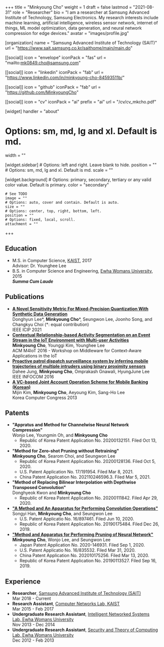 +++
title = "Minkyoung Cho"
weight = 1
draft = false
lastmod = "2021-08-31"
role = "Researcher"
bio = "I am a researcher at Samsung Advanced Institute of Technology, Samsung Electronics. My research interests include machine learning, artificial intelligence, wireless sensor network, internet of things, ML model optimization, data generation, and neural network compression for edge devices."
avatar = "images/profile.jpg"

[organization]
  name = "Samsung Advanced Institute of Technology (SAIT)"
  url = "https://www.sait.samsung.co.kr/saithome/main/main.do"

[[social]]
  icon = "envelope"
  iconPack = "fas"
  url = "mailto:mk0849.cho@samsung.com"

[[social]]
  icon = "linkedin"
  iconPack = "fab"
  url = "https://www.linkedin.com/in/minkyoung-cho-84593511b/"

[[social]]
  icon = "github"
  iconPack = "fab"
  url = "https://github.com/MinkyoungCho"

[[social]]
  icon = "cv"
  iconPack = "ai"
  prefix = "ai"
  url = "/cv/cv_mkcho.pdf"

[widget]
  handler = "about"
    
  # Options: sm, md, lg and xl. Default is md.
  width = ""

  [widget.sidebar]
    # Options: left and right. Leave blank to hide.
    position = ""
    # Options: sm, md, lg and xl. Default is md.
    scale = ""
    
  [widget.background]
    # Options: primary, secondary, tertiary or any valid color value. Default is primary.
    color = "secondary"
    
    # See TODO
    image = ""
    # Options: auto, cover and contain. Default is auto.
    size = ""
    # Options: center, top, right, bottom, left.
    position = ""
    # Options: fixed, local, scroll.
    attachment = ""
+++

<!-- ## Self Introduction

Cras ex dui, tristique a libero eget, consectetur semper ligula. Nunc augue arcu, malesuada a nisi et, molestie finibus metus. Sed lacus odio, ultricies a nisl vitae, sollicitudin tempor ipsum. Vivamus quis feugiat arcu. Sed mi nunc, efficitur quis tellus vitae, posuere mattis metus. Phasellus in mattis dui. Nullam blandit, augue non ullamcorper dapibus, lacus dui molestie massa, in iaculis purus lectus eu lectus. Duis hendrerit lacinia tellus, sit amet feugiat dolor placerat id. Aenean ac velit massa. Vivamus feugiat dui at magna viverra, ut dictum nunc rutrum. Duis eget sapien finibus, lobortis orci id, vestibulum tellus. Maecenas lobortis urna libero, quis fermentum lectus lobortis nec. Nullam laoreet volutpat libero, ac mattis magna ullamcorper quis. Duis eget ipsum eu nisi mattis cursus et vitae turpis.

Aliquam pretium diam eget leo feugiat finibus. Donec malesuada commodo ipsum. Aenean a massa in lacus venenatis vestibulum. Duis vel sem quis elit iaculis consectetur et quis dolor. Morbi eu ipsum hendrerit, malesuada ante sed, dapibus est. Suspendisse feugiat nulla ut gravida convallis. Phasellus id massa posuere, rhoncus justo ut, porttitor dolor. Nulla ultrices malesuada egestas. Nunc fermentum tincidunt sem ac vulputate. Donec mollis sollicitudin justo eget varius. Donec ornare velit et felis blandit, id molestie sapien lobortis. Morbi eget tristique justo. Mauris posuere, nibh eu laoreet ultricies, ligula erat iaculis sapien, vel dapibus lacus libero ut diam. Etiam viverra ante felis, et scelerisque nunc pellentesque vitae. Praesent feugiat dictum molestie.

## Details  

Nunc pellentesque vitae:
- Morbi accumsan nibh efficitur diam molestie, non dignissim diam facilisis.
- Donec dignissim leo in mollis faucibus.
- Donec blandit lacus a pellentesque fermentum.

Donec mollis sollicitudin:
- Nunc dictum purus ornare purus consectetur, eu pellentesque massa ullamcorper.
- Aliquam eu leo vitae justo aliquam tincidunt.
- Fusce non massa id augue interdum feugiat sed et nulla.
- Vivamus molestie augue in tristique laoreet. 

## Research Interests

- Machine Learning
- Artificial Intelligence
- Model Compression 
- Model Compression -->

## Education

- M.S. in Computer Science, [KAIST](https://www.kaist.ac.kr/en/), 2017 \
Advisor: Dr. Younghee Lee
- B.S. in Computer Science and Engineering, [Ewha Womans University](http://www.ewha.ac.kr/ewhaen/index.do), 2015 \
***Summa Cum Laude***

## Publications

- **[A Novel Sensitivity Metric For Mixed-Precision Quantization With Synthetic Data Generation](https://ieeexplore.ieee.org/abstract/document/9506527)** \
Donghyun Lee\*, **Minkyoung Cho**\*, Seungwon Lee, Joonho Song, and Changkyu Choi (\*: equal contribution)\
IEEE ICIP 2021
- **[Contextual Relationship-based Activity Segmentation on an Event Stream in the IoT Environment with Multi-user Activities](https://dl.acm.org/doi/10.1145/3008631.3008633)** \
**Minkyoung Cho**, Younggi Kim, Younghee Lee \
ACM M4IoT 2016 - Workshop on Middleware for Context-Aware Applications in the IoT
- **[Proactive patrol dispatch surveillance system by inferring mobile trajectories of multiple intruders using binary proximity sensors](https://ieeexplore.ieee.org/abstract/document/7524369)** \
Dahee Jung, **Minkyoung Cho**, Omprakash Gnawali, HyungJune Lee \
IEEE INFOCOM 2016
- **[A VC-based Joint Account Operation Scheme for Mobile Banking (Korean)](http://www.dbpia.co.kr/Journal/articleDetail?nodeId=NODE02217264)** \
Mijin Kim, **Minkyoung Cho**, Aeyoung Kim, Sang-Ho Lee \
Korea Computer Congress 2013

## Patents

- **"Appratus and Method for Channelwise Neural Network Compression"** \
Wonjo Lee, Youngmin Oh, and **Minkyoung Cho**
  - Republic of Korea Patent Application No. 20200132151. Filed Oct 13, 2020.
- **"Method for Zero-shot Pruning without Retraining"** \
**Minkyoung Cho**, Searom Choi, and Seungwon Lee
  - Republic of Korea Patent Application No. 20200128136. Filed Oct 5, 2020.
  - U.S. Patent Application No. 17/191954. Filed Mar 8, 2021.
  - China Patent Application No. 202110246596.3. Filed Mar 5, 2021.
- **"Method of Replacing Bilinear Interpolation with Depthwise Transposed Convolution"** \
Donghyeok Kwon and **Minkyoung Cho**
  - Republic of Korea Patent Application No. 20200111842. Filed Apr 29, 2020.
- [**"A Method and An Apparatus for Performing Convolution Operations"**](https://patents.google.com/patent/KR20210082970A/en?inventor=minkyoung+cho&assignee=samsung&oq=minkyoung+cho+samsung) \
Songyi Han, **Minkyoung Cho**, and Seungwon Lee
  - U.S. Patent Applicatio No. 16/897461. Filed Jun 10, 2020.
  - Republic of Korea Patent Application No. 20190175484. Filed Dec 26, 2019.
- [**"Method and Apparatus for Performing Pruning of Neural Network"**](https://patents.google.com/patent/KR20210032140A/en?inventor=minkyoung+cho&assignee=samsung&oq=minkyoung+cho+samsung)\
**Minkyoung Cho**, Wonjo Lee, and Seungwon Lee
  - Japan Patent Application No. 2020-146931. Filed Sep 1, 2020.
  - U.S. Patent Applicatio No. 16/835532. Filed Mar 31, 2020.
  - China Patent Application No. 202010175256. Filed Mar 13, 2020.
  - Republic of Korea Patent Application No. 20190113527. Filed Sep 16, 2019.


## Experience

- **Researcher**, [Samsung Advanced Institute of Technology (SAIT)](https://www.sait.samsung.co.kr/saithome/main/main.do) \
Mar 2018 - Current
- **Research Assistant**, [Computer Networks Lab, KAIST](https://cs.kaist.ac.kr/research/labView?sn=65&menu=65) \
Mar 2015 - Feb 2017
- **Undergraduate Research Assistant**, [Intelligent Networked Systems Lab, Ewha Womans University](https://inslab-ewha.weebly.com) \
Nov 2013 - Dec 2014
- **Undergraduate Research Assistant**, [Security and Theory of Computing Lab, Ewha Womans University](http://home.ewha.ac.kr/~shlee/) \
Dec 2012 - Feb 2013